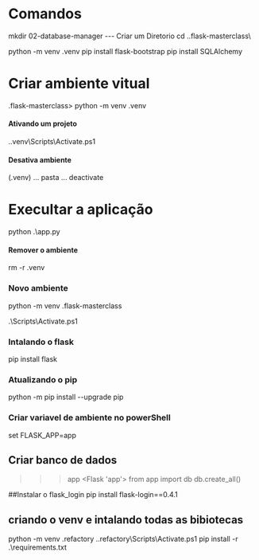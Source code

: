 # Comandos 
 mkdir 02-database-manager --- Criar um Diretorio
 cd .\.flask-masterclass\

 python -m venv .venv
 pip install flask-bootstrap
 pip install SQLAlchemy
 
 # Criar ambiente vitual
.flask-masterclass> python -m venv .venv

#### Ativando um projeto
 .\.venv\Scripts\Activate.ps1
 
#### Desativa ambiente
(.venv) ... pasta ... deactivate

# Execultar a aplicação
 python .\app.py

#### Remover o ambiente
 rm -r .venv
 

### Novo ambiente
  python -m venv .flask-masterclass
  
 .\Scripts\Activate.ps1   

### Intalando o flask
pip install flask

### Atualizando o pip
python -m pip install --upgrade pip

### Criar variavel de ambiente no powerShell
set FLASK_APP=app 

## Criar banco de dados
>>> app
<Flask 'app'>
>>> from app import db
>>> db.create_all()

##Instalar o flask_login
pip install flask-login==0.4.1   

## criando o venv e intalando todas as bibiotecas
python -m venv .refactory
.\.refactory\Scripts\Activate.ps1
pip install -r .\requirements.txt

